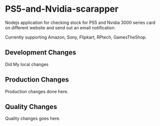 # PS5-and-Nvidia-scarapper

Nodejs application for checking stock for PS5 and Nvidia 3000 series card on different website and send out an email notification.

Currently supporting Amazon, Sony, Flipkart, RPtech, GamesTheShop.

## Development Changes

Did My local changes

## Production Changes

Production changes done here.

## Quality Changes

Quality changes goes here.
